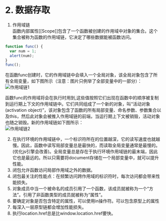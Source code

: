 # 2. 数据存取

1. 作用域链   
函数内部属性[[Scope]]包含了一个函数被创建的作用域中对象的集合。这个集合被称为函数的作用域链，它决定了哪些数据能被函数访问。

```js
function func() {
  var num = 1;
  alert(num);
}
func();
```

在函数func创建时，它的作用域链中会填入一个全局对象，该全局对象包含了所有全局变量，如下图所示（注意：图片只例举了全部变量中的一部分）：    
![作用域链1](/Blog/images/高性能Javascript/作用域链1.png)

函数func的作用域将会在执行时用到,这些值按照它们出现在函数中的顺序被复制到运行期上下文的作用域链中。它们共同组成了一个新的对象，叫“活动对象(activation object)”，该对象包含了函数的所有局部变量、命名参数、参数集合以及this，然后此对象会被推入作用域链的前端，当运行期上下文被销毁，活动对象也随之销毁。新的作用域链如下图所示：   
![作用域链2](/Blog/images/高性能Javascript/作用域链2.png)

2. 在执行环境的作用域链中，一个标识符所在的位置越深，它的读写速度也就越慢。因此，函数中读写局部变量总是最快的，而读取全局变量通常是最慢的。(优化js引擎会改善)。全局变量总是存在于执行环境作用域链的最末端，因此它也是最远的。所以只需要将document存储在一个局部变量中，就可以提升性能。
3. 闭包允许函数访问局部作用域之外的数据。
4. 闭包最关注的性能点：在频繁访问跨作用域的标识符时，每次访问都会带来性能损失。
5. 对象成员中当一个被命名的成员引用了一个函数，该成员就被称为一个“方法”。引用了非函数类型的成员就被称为“属性”。
6. 要确定对象是否包含特定的属性，可以使用in操作符。可以包含原型上的属性
7. 每深入一层原型链都会增加性能损失。
8. 执行location.href总是比window.location.href要快。

